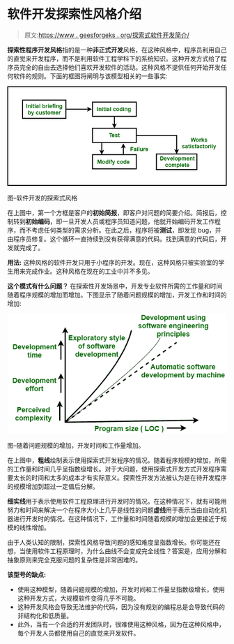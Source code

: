 # 软件开发探索性风格介绍

> 原文:[https://www . geesforgeks . org/探索式软件开发简介/](https://www.geeksforgeeks.org/introduction-to-exploratory-style-of-software-development/)

**探索性程序开发风格**指的是一种**非正式开发**风格，在这种风格中，程序员利用自己的直觉来开发程序，而不是利用软件工程学科下的系统知识。这种开发方式给了程序员完全的自由去选择他们喜欢开发软件的活动。这种风格不提供任何开始开发任何软件的规则。下面的框图将阐明与该模型相关的一些事实:

![](img/407b0142c3459f5cb27c64c140a2a69e.png)

图–软件开发的探索式风格

在上图中，第一个方框是客户的**初始简报**，即客户对问题的简要介绍。简报后，控制转到**初始编码**，即一旦开发人员或程序员知道问题，他就开始编码开发工作程序，而不考虑任何类型的需求分析。在此之后，程序将被**测试**，即发现 bug，并由程序员修复。这个循环一直持续到没有获得满意的代码。找到满意的代码后，开发就完成了。

**用法:**
这种风格的软件开发只用于小程序的开发。现在，这种风格只被实验室的学生用来完成作业。这种风格在现在的工业中并不多见。

**这个模式有什么问题？**
在探索性开发场景中，开发专业软件所需的工作量和时间随着程序规模的增加而增加。下图显示了随着问题规模的增加，开发工作和时间的增加:

![](img/6048a5f2d50acbc37d2a1d21ad4ec2b4.png)

图–随着问题规模的增加，开发时间和工作量增加。

在上图中，**粗线**绘制表示使用探索式开发程序的情况。随着程序规模的增加，所需的工作量和时间几乎呈指数级增长。对于大问题，使用探索式开发方式开发程序需要太长的时间和太多的成本才有实际意义。探索性开发方法被认为是在待开发程序的规模增加到超过一定值后分解。

**细实线**用于表示使用软件工程原理进行开发时的情况。在这种情况下，就有可能用努力和时间来解决一个在程序大小上几乎是线性的问题**虚线**用于表示当由自动化机器进行开发时的情况。在这种情况下，工作量和时间随着规模的增加会更接近于规模的线性增加。

由于人类认知的限制，探索性风格导致问题的感知难度呈指数增长。你可能还在想，当使用软件工程原理时，为什么曲线不会变成完全线性？答案是，应用分解和抽象原则来完全克服问题的复杂性是非常困难的。

**该型号的缺点:**

*   使用这种模型，随着问题规模的增加，开发时间和工作量呈指数级增长，使用这种开发方式，大规模软件变得几乎不可能。
*   这种开发风格会导致无法维护的代码，因为没有规划的编程总是会导致代码的非结构化和低质量。
*   此外，当有一个合适的开发团队时，很难使用这种风格，因为在这种风格中，每个开发人员都使用自己的直觉来开发软件。
